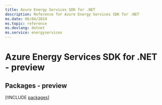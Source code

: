```yaml
---
title: Azure Energy Services SDK for .NET
description: Reference for Azure Energy Services SDK for .NET
ms.date: 06/04/2024
ms.topic: reference
ms.devlang: dotnet
ms.service: energyservices
---
```

# Azure Energy Services SDK for .NET - preview
## Packages - preview
[!INCLUDE [packages](energy-services-index.md)]
